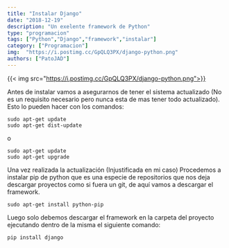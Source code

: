 ```yaml
---
title: "Instalar Django"
date: "2018-12-19"
description: "Un exelente framework de Python"
type: "programacion"
tags: ["Python","Django","framework","instalar"]
category: ["Programacion"]
img:  "https://i.postimg.cc/GpQLQ3PX/django-python.png"
authors: ["PatoJAD"]
---
```


{{< img src="https://i.postimg.cc/GpQLQ3PX/django-python.png">}}

Antes de instalar vamos a asegurarnos de tener el sistema actualizado (No es un requisito necesario pero nunca esta de mas tener todo actualizado). Esto lo pueden hacer con los comandos:

    sudo apt-get update
    sudo apt-get dist-update

o

    sudo apt-get update
    sudo apt-get upgrade

Una vez realizada la actualización (Injustificada en mi caso) Procedemos a instalar pip de python que es una especie de repositorios que nos deja descargar proyectos como si fuera un git, de aquí vamos a descargar el framework.

    sudo apt-get install python-pip

Luego solo debemos descargar el framework en la carpeta del proyecto ejecutando dentro de la misma el siguiente comando:

    pip install django
